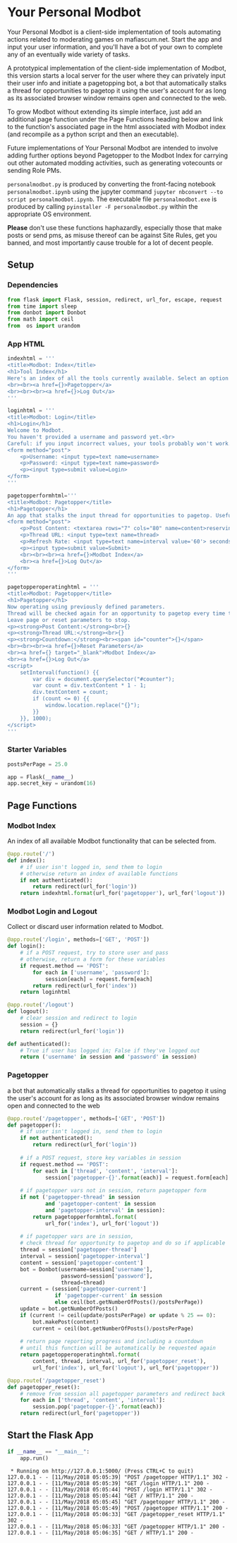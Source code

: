 
# Your Personal Modbot
Your Personal Modbot is a client-side implementation of tools automating actions related to moderating games on mafiascum.net. Start the app and input your user information, and you'll have a bot of your own to complete any of an eventually wide variety of tasks.

A prototypical implementation of the client-side implementation of Modbot, this version starts a local server for the user where they can privately input their user info and initiate a pagetopping bot, a bot that automatically stalks a thread for opportunities to pagetop it using the user's account for as long as its associated browser window remains open and connected to the web.

To grow Modbot without extending its simple interface, just add an additional page function under the Page Functions heading below and link to the function's associated page in the html associated with Modbot index (and recompile as a python script and then an executable). 

Future implementations of Your Personal Modbot are intended to involve adding further options beyond Pagetopper to the Modbot Index for carrying out other automated modding activities, such as generating votecounts or sending Role PMs.

`personalmodbot.py` is produced by converting the front-facing notebook `personalmodbot.ipynb` using the jupyter command `jupyter nbconvert --to script personalmodbot.ipynb`. The executable file `personalmodbot.exe` is produced by calling `pyinstaller -F personalmodbot.py` within the appropriate OS environment.

**Please** don't use these functions haphazardly, especially those that make posts or send pms, as misuse thereof can be against Site Rules, get you banned, and most importantly cause trouble for a lot of decent people.

## Setup

### Dependencies


```python
from flask import Flask, session, redirect, url_for, escape, request
from time import sleep
from donbot import Donbot
from math import ceil
from  os import urandom
```

### App HTML


```python
indexhtml = '''
<title>Modbot: Index</title>
<h1>Tool Index</h1>
Here's an index of all the tools currently available. Select an option below:
<br><br><a href={}>Pagetopper</a>
<br><br><br><a href={}>Log Out</a>
'''

loginhtml = '''
<title>Modbot: Login</title>
<h1>Login</h1>
Welcome to Modbot.
You haven't provided a username and password yet.<br>
Careful: if you input incorrect values, your tools probably won't work.
<form method="post">
    <p>Username: <input type=text name=username>
    <p>Password: <input type=text name=password>
    <p><input type=submit value=Login>
</form>
'''

pagetopperformhtml='''
<title>Modbot: Pagetopper</title>
<h1>Pagetopper</h1>
An app that stalks the input thread for opportunities to pagetop. Useful for reserving thread real estate for votecounts or other announcements. Just input the post you want the bot to make, the thread you want it made in, and how regularly you want the bot to check the thread (respecting the potential burden on the site!).
<form method="post">
    <p>Post Content: <textarea rows="7" cols="80" name=content>reserving this post with a pagetopping bot</textarea>
    <p>Thread URL: <input type=text name=thread>
    <p>Refresh Rate: <input type=text name=interval value='60'> seconds.
    <p><input type=submit value=Submit>
    <br><br><br><a href={}>Modbot Index</a>
    <br><a href={}>Log Out</a>
</form>
'''

pagetopperoperatinghtml = '''
<title>Modbot: Pagetopper</title>
<h1>Pagetopper</h1>
Now operating using previously defined parameters. 
Thread will be checked again for an opportunity to pagetop every time the countdown drops to zero. 
Leave page or reset parameters to stop.
<p><strong>Post Content:</strong><br>{}
<p><strong>Thread URL:</strong><br>{}
<p><strong>Countdown:</strong><br><span id="counter">{}</span>
<br><br><br><a href={}>Reset Parameters</a>
<br><a href={} target="_blank">Modbot Index</a>
<br><a href={}>Log Out</a>
<script>
    setInterval(function() {{
        var div = document.querySelector("#counter");
        var count = div.textContent * 1 - 1;
        div.textContent = count;
        if (count <= 0) {{
            window.location.replace("{}");
        }}
    }}, 1000);
</script>
'''
```

### Starter Variables


```python
postsPerPage = 25.0

app = Flask(__name__)
app.secret_key = urandom(16)
```

## Page Functions

### Modbot Index
An index of all available Modbot functionality that can be selected from.


```python
@app.route('/')
def index():
    # if user isn't logged in, send them to login
    # otherwise return an index of available functions
    if not authenticated():
        return redirect(url_for('login'))
    return indexhtml.format(url_for('pagetopper'), url_for('logout'))
```

### Modbot Login and Logout
Collect or discard user information related to Modbot.


```python
@app.route('/login', methods=['GET', 'POST'])
def login():
    # if a POST request, try to store user and pass
    # otherwise, return a form for these variables
    if request.method == 'POST':
        for each in ['username', 'password']:
            session[each] = request.form[each]
        return redirect(url_for('index'))
    return loginhtml

@app.route('/logout')
def logout():
    # clear session and redirect to login
    session = {}
    return redirect(url_for('login'))

def authenticated():
    # True if user has logged in; False if they've logged out
    return ('username' in session and 'password' in session)
```

### Pagetopper
a bot that automatically stalks a thread for opportunities to pagetop it using the user's account for as long as its associated browser window remains open and connected to the web


```python
@app.route('/pagetopper', methods=['GET', 'POST'])
def pagetopper():
    # if user isn't logged in, send them to login
    if not authenticated():
        return redirect(url_for('login'))
    
    # if a POST request, store key variables in session
    if request.method == 'POST':
        for each in ['thread', 'content', 'interval']:
            session['pagetopper-{}'.format(each)] = request.form[each]
    
    # if pagetopper vars not in session, return pagetopper form
    if not ('pagetopper-thread' in session
            and 'pagetopper-content' in session
            and 'pagetopper-interval' in session):
        return pagetopperformhtml.format(
            url_for('index'), url_for('logout'))
    
    # if pagetopper vars are in session, 
    # check thread for opportunity to pagetop and do so if applicable
    thread = session['pagetopper-thread']
    interval = session['pagetopper-interval']
    content = session['pagetopper-content']
    bot = Donbot(username=session['username'],
                 password=session['password'], 
                 thread=thread)
    current = (session['pagetopper-current']
               if 'pagetopper-current' in session
               else ceil(bot.getNumberOfPosts()/postsPerPage))
    update = bot.getNumberOfPosts()
    if (current != ceil(update/postsPerPage) or update % 25 == 0):
        bot.makePost(content)
        current = ceil(bot.getNumberOfPosts()/postsPerPage)
        
    # return page reporting progress and including a countdown
    # until this function will be automatically be requested again
    return pagetopperoperatinghtml.format(
        content, thread, interval, url_for('pagetopper_reset'),
        url_for('index'), url_for('logout'), url_for('pagetopper'))

@app.route('/pagetopper_reset')
def pagetopper_reset():
    # remove from session all pagetopper parameters and redirect back
    for each in ['thread', 'content', 'interval']:
        session.pop('pagetopper-{}'.format(each))
    return redirect(url_for('pagetopper'))
```

## Start the Flask App


```python
if __name__ == "__main__":
    app.run()
```

     * Running on http://127.0.0.1:5000/ (Press CTRL+C to quit)
    127.0.0.1 - - [11/May/2018 05:05:39] "POST /pagetopper HTTP/1.1" 302 -
    127.0.0.1 - - [11/May/2018 05:05:39] "GET /login HTTP/1.1" 200 -
    127.0.0.1 - - [11/May/2018 05:05:44] "POST /login HTTP/1.1" 302 -
    127.0.0.1 - - [11/May/2018 05:05:44] "GET / HTTP/1.1" 200 -
    127.0.0.1 - - [11/May/2018 05:05:45] "GET /pagetopper HTTP/1.1" 200 -
    127.0.0.1 - - [11/May/2018 05:05:49] "POST /pagetopper HTTP/1.1" 200 -
    127.0.0.1 - - [11/May/2018 05:06:33] "GET /pagetopper_reset HTTP/1.1" 302 -
    127.0.0.1 - - [11/May/2018 05:06:33] "GET /pagetopper HTTP/1.1" 200 -
    127.0.0.1 - - [11/May/2018 05:06:35] "GET / HTTP/1.1" 200 -
    
